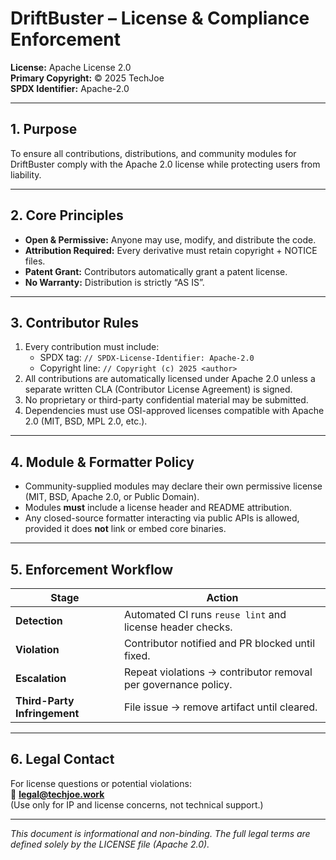 # DriftBuster – License & Compliance Enforcement

**License:** Apache License 2.0  
**Primary Copyright:** © 2025 TechJoe  
**SPDX Identifier:** Apache-2.0  

---

## 1. Purpose
To ensure all contributions, distributions, and community modules for DriftBuster
comply with the Apache 2.0 license while protecting users from liability.

---

## 2. Core Principles

- **Open & Permissive:** Anyone may use, modify, and distribute the code.
- **Attribution Required:** Every derivative must retain copyright + NOTICE files.
- **Patent Grant:** Contributors automatically grant a patent license.
- **No Warranty:** Distribution is strictly “AS IS”.

---

## 3. Contributor Rules

1. Every contribution must include:
   - SPDX tag: `// SPDX-License-Identifier: Apache-2.0`
   - Copyright line: `// Copyright (c) 2025 <author>`
2. All contributions are automatically licensed under Apache 2.0 unless a
   separate written CLA (Contributor License Agreement) is signed.
3. No proprietary or third-party confidential material may be submitted.
4. Dependencies must use OSI-approved licenses compatible with Apache 2.0
   (MIT, BSD, MPL 2.0, etc.).

---

## 4. Module & Formatter Policy

- Community-supplied modules may declare their own permissive license
  (MIT, BSD, Apache 2.0, or Public Domain).
- Modules **must** include a license header and README attribution.
- Any closed-source formatter interacting via public APIs is allowed,
  provided it does **not** link or embed core binaries.

---

## 5. Enforcement Workflow

| Stage | Action |
|-------|---------|
| **Detection** | Automated CI runs `reuse lint` and license header checks. |
| **Violation** | Contributor notified and PR blocked until fixed. |
| **Escalation** | Repeat violations → contributor removal per governance policy. |
| **Third-Party Infringement** | File issue → remove artifact until cleared. |

---

## 6. Legal Contact

For license questions or potential violations:  
📧 **legal@techjoe.work**  
(Use only for IP and license concerns, not technical support.)

---

*This document is informational and non-binding. The full legal terms are
defined solely by the LICENSE file (Apache 2.0).*
